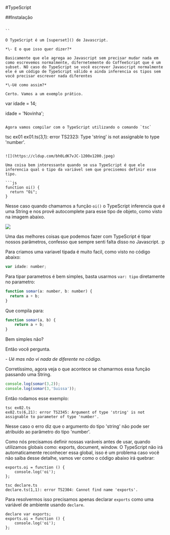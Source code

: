 #TypeScript

##Instalação

```

``

O TypeScript é um [superset]() de Javascript.

*\- E o que isso quer dizer?*

Basicamente que ele agrega ao Javascript sem precisar mudar nada em como escrevemos normalmente, difernetemente do CoffeeScript que é um subset. NO caso do TypeScript se você escrever Javascript normalmente ele é um código de TypeScript válido e ainda inferencia os tipos sem você precisar escrever nada diferentes

*\-Ué como assim?*

Certo. Vamos a um exemplo prático.

```
var idade = 14;

idade = 'Novinha';
```

Agora vamos compilar com o TypeScript utilizando o comando `tsc`

```
tsc ex01
ex01.ts(3,1): error TS2323: Type 'string' is not assignable to type 'number'.
```

![](https://cldup.com/bh0LdK7vJC-1200x1200.jpeg)

Uma coisa bem interessante quando se usa TypeScript é que ele inferencia qual o tipo da variável sem que precisemos definir esse tipo.

```js
function oi() {
  return "Oi";
}
```

Nesse caso quando chamamos a função `oi()` o TypeScript inferencia que é uma String e nos provê autocomplete para esse tipo de objeto, como visto na imagem abaixo.

![](https://cldup.com/DkB_HqLb9s-1200x1200.png)

Uma das melhores coisas que podemos fazer com TypeScript é tipar nossos parâmetros, confesso que sempre senti falta disso no Javascript. :p

Para criamos uma variavel tipada é muito facil, como visto no código abaixo:

```js
var idade: number;
```

Para tipar parametros é bem simples, basta usarmos `var: tipo` diretamente no parametro:

```js
function somar(a: number, b: number) {
  return a + b;
}
```

Que compila para:

```js
function somar(a, b) {
    return a + b;
}
```


Bem simples não?

Então você pergunta.

*\- Ué mas não vi nada de diferente no código.*

Corretíssimo, agora veja o que acontece se chamarmos essa função passando uma String.

```js
console.log(somar(3,2));
console.log(somar(3,'Suissa'));
```

Então rodamos esse exemplo:

```
tsc ex02.ts
ex02.ts(6,21): error TS2345: Argument of type 'string' is not assignable to parameter of type 'number'.
```

Nesse caso o erro diz que o argumento do tipo 'string' não pode ser atribuído ao parâmetro do tipo 'number'.

Como nós precisamos definir nossas varáveis antes de usar, quando utilizamos globais como: exports, document, window. O TypeScript não irá automaticamente reconhecer essa global, isso é um problema caso você não saiba desse detalhe, vamos ver como o código abaixo irá quebrar:

```
exports.oi = function () {
    console.log('oi');
};
```

```
tsc declare.ts
declare.ts(1,1): error TS2304: Cannot find name 'exports'.
```

Para resolvermos isso precisamos apenas declarar `exports` como uma variável de ambiente usando `declare`.

```
declare var exports;
exports.oi = function () {
    console.log('oi');
};
```